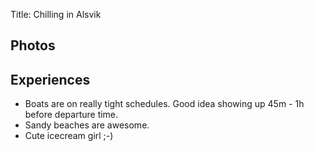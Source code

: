 Title: Chilling in Alsvik

## Photos



## Experiences

* Boats are on really tight schedules. Good idea showing up 45m - 1h before departure time.
* Sandy beaches are awesome.
* Cute icecream girl ;-)
